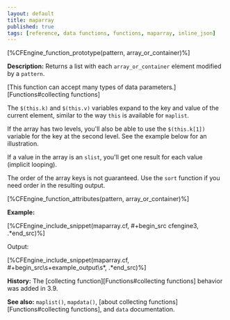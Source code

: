 ```yaml
---
layout: default
title: maparray
published: true
tags: [reference, data functions, functions, maparray, inline_json]
---
```


[%CFEngine_function_prototype(pattern, array_or_container)%]

**Description:** Returns a list with each `array_or_container` element
modified by a `pattern`.

[This function can accept many types of data parameters.][Functions#collecting functions]

The `$(this.k)` and `$(this.v)` variables expand to the key and value
of the current element, similar to the way `this` is available for
`maplist`.

If the array has two levels, you'll also be able to use the
`$(this.k[1])` variable for the key at the second level. See the
example below for an illustration.

If a value in the array is an `slist`, you'll get one result for each
value (implicit looping).

The order of the array keys is not guaranteed.  Use the `sort`
function if you need order in the resulting output.

[%CFEngine_function_attributes(pattern, array_or_container)%]

**Example:**

[%CFEngine_include_snippet(maparray.cf, #\+begin_src cfengine3, .*end_src)%]

Output:

[%CFEngine_include_snippet(maparray.cf, #\+begin_src\s+example_output\s*, .*end_src)%]

**History:** The [collecting function][Functions#collecting functions] behavior was added in 3.9.

**See also:** `maplist()`, `mapdata()`, [about collecting functions][Functions#collecting functions], and `data` documentation.
